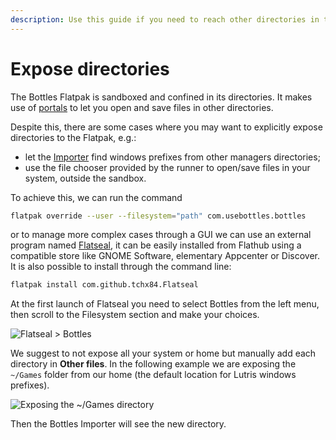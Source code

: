 ```yaml
---
description: Use this guide if you need to reach other directories in the Flatpak.
---
```


# Expose directories

The Bottles Flatpak is sandboxed and confined in its directories. It makes use of [portals](https://docs.flatpak.org/en/latest/portal-api-reference.html) to let you open and save files in other directories.

Despite this, there are some cases where you may want to explicitly expose directories to the Flatpak, e.g.:

* let the [Importer](https://docs.usebottles.com/bottles/import-from-other-managers) find windows prefixes from other managers directories;
* use the file chooser provided by the runner to open/save files in your system, outside the sandbox.

To achieve this, we can run the command

```bash
flatpak override --user --filesystem="path" com.usebottles.bottles
```

or to manage more complex cases through a GUI we can use an external program named [Flatseal](https://flathub.org/apps/details/com.github.tchx84.Flatseal), it can be easily installed from Flathub using a compatible store like GNOME Software, elementary Appcenter or Discover. It is also possible to install through the command line:

```bash
flatpak install com.github.tchx84.Flatseal
```

At the first launch of Flatseal you need to select Bottles from the left menu, then scroll to the Filesystem section and make your choices.

![Flatseal > Bottles](<../../.gitbook/assets/flatpak/expose\_directories/readme/FlatsealFilesystem (1) (1).png>)

We suggest to not expose all your system or home but manually add each directory in **Other files**. In the following example we are exposing the `~/Games` folder from our home (the default location for Lutris windows prefixes).

![Exposing the \~/Games directory](../../.gitbook/assets/flatpak/expose\_directories/readme/FlatsealGames.png)

Then the Bottles Importer will see the new directory.

